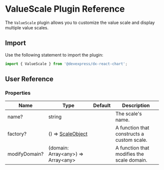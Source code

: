 # ValueScale Plugin Reference

The `ValueScale` plugin allows you to customize the value scale and display multiple value scales.

## Import

Use the following statement to import the plugin:

```js
import { ValueScale } from '@devexpress/dx-react-chart';
```

## User Reference

### Properties

Name | Type | Default | Description
-----|------|---------|------------
name? | string | | The scale's name.
factory? | () => [ScaleObject](./argument-scale.md#scaleobject) | | A function that constructs a custom scale.
modifyDomain? | (domain: Array&lt;any&gt;) => Array&lt;any&gt; | | A function that modifies the scale domain.

